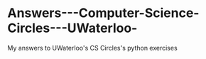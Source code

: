 # Answers---Computer-Science-Circles---UWaterloo-
My answers to UWaterloo's CS Circles's python exercises
